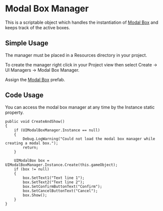 # Modal Box Manager
This is a scriptable object which handles the instantiation of [Modal Box](modal_box.md) and keeps track of the active boxes.

## Simple Usage
The manager must be placed in a Resources directory in your project.

To create the manager right click in your Project view then select Create -> UI Managers -> Modal Box Manager.

Assign the [Modal Box](modal_box.md) prefab.

## Code Usage
You can access the modal box manager at any time by the Instance static property.

```
public void CreateAndShow()
{
    if (UIModalBoxManager.Instance == null)
    {
        Debug.LogWarning("Could not load the modal box manager while creating a modal box.");
        return;
    }

    UIModalBox box = UIModalBoxManager.Instance.Create(this.gameObject);
    if (box != null)
    {
        box.SetText1("Text line 1");
        box.SetText2("Text line 2");
        box.SetConfirmButtonText("Confirm");
        box.SetCancelButtonText("Cancel");
        box.Show();
    }
}
```
